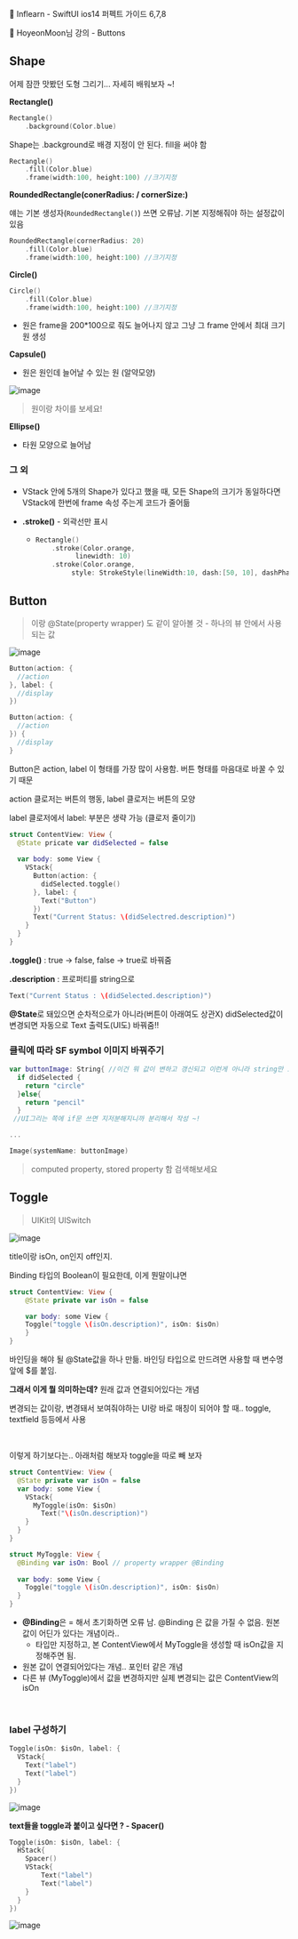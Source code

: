 📍 Inflearn - SwiftUI ios14 퍼펙트 가이드 6,7,8

📍 HoyeonMoon님 강의 - Buttons

## Shape

어제 잠깐 맛봤던 도형 그리기... 자세히 배워보자 ~!

**Rectangle()**

```swift
Rectangle()
	.background(Color.blue)
```

Shape는 .background로 배경 지정이 안 된다. fill을 써야 함

```swift
Rectangle()
	.fill(Color.blue)
	.frame(width:100, height:100) //크기지정
```

**RoundedRectangle(conerRadius: / cornerSize:)**

얘는 기본 생성자(`RoundedRectangle()`) 쓰면 오류남. 기본 지정해줘야 하는 설정값이 있음

```swift
RoundedRectangle(cornerRadius: 20)
	.fill(Color.blue)
	.frame(width:100, height:100) //크기지정
```

**Circle()**

```swift
Circle()
	.fill(Color.blue)
	.frame(width:100, height:100) //크기지정
```

* 원은 frame을 200*100으로 줘도 늘어나지 않고 그냥 그 frame 안에서 최대 크기 원 생성

**Capsule()**

* 원은 원인데 늘어날 수 있는 원 (알약모양)

![image](https://user-images.githubusercontent.com/28949235/98261931-5a124880-1fc8-11eb-9cea-bb8bd7293f57.png)

> 원이랑 차이를 보세요!

**Ellipse()**

* 타원 모양으로 늘어남



### 그 외

* VStack 안에 5개의 Shape가 있다고 했을 때, 모든 Shape의 크기가 동일하다면 VStack에 한번에 frame 속성 주는게 코드가 줄어듦

* **.stroke()** - 외곽선만 표시

  * ```swift
    Rectangle()
    	.stroke(Color.orange,
              linewidth: 10)
    	.stroke(Color.orange,
             style: StrokeStyle(lineWidth:10, dash:[50, 10], dashPhase: 5) //원하는 속성 선택해서 작성
    ```



## Button

> 이랑 @State(property wrapper) 도 같이 알아볼 것 - 하나의 뷰 안에서 사용되는 값

![image](https://user-images.githubusercontent.com/28949235/98319957-3d582e00-2025-11eb-9721-db135327ed39.png)

```swift
Button(action: {
  //action
}, label: {
  //display
}) 

Button(action: {
  //action
}) {
  //display
}
```

Button은 action, label 이 형태를 가장 많이 사용함. 버튼 형태를 마음대로 바꿀 수 있기 때문

action 클로저는 버튼의 행동, label 클로저는 버튼의 모양  

label 클로저에서 label: 부분은 생략 가능 (클로저 줄이기)  

```swift
struct ContentView: View {
  @State pricate var didSelected = false
  
  var body: some View {
    VStack{
      Button(action: {
        didSelected.toggle()
      }, label: {
        Text("Button")
      })
      Text("Current Status: \(didSelectred.description)")
    }
  }
}
```

**.toggle()** : true -> false, false -> true로 바꿔줌

**.description** : 프로퍼티를 string으로 

```swift
Text("Current Status : \(didSelected.description)")
```

**@State**로 돼있으면 순차적으로가 아니라(버튼이 아래여도 상관X) didSelected값이 변경되면 자동으로 Text 출력도(UI도) 바꿔줌‼️



### 클릭에 따라 SF symbol 이미지 바꿔주기

```swift
var buttonImage: String{ //이건 뭐 값이 변하고 갱신되고 이런게 아니라 string만 표현하는거라 @State 안 써도 됨
  if didSelected {
    return "circle"
  }else{
    return "pencil"
  }
 //UI그리는 쪽에 if문 쓰면 지저분해지니까 분리해서 작성 ~!

...

Image(systemName: buttonImage)
```

> computed property, stored property 함 검색해보세요



## Toggle

> UIKit의 UISwitch

![image](https://user-images.githubusercontent.com/28949235/98321500-95446400-2028-11eb-8291-d56e72613e6e.png)

title이랑 isOn, on인지 off인지.  

Binding 타입의 Boolean이 필요한데, 이게 뭔말이냐면  

```swift
struct ContentView: View {
	@State private var isOn = false

	var body: some View {
  	Toggle("toggle \(isOn.description)", isOn: $isOn)
	}
}
```

바인딩을 해야 될 @State값을 하나 만듦. 바인딩 타입으로 만드려면 사용할 때 변수명 앞에 $를 붙임.

**그래서 이게 뭘 의미하는데?** 원래 값과 연결되어있다는 개념

변경되는 값이랑, 변경돼서 보여줘야하는 UI랑 바로 매칭이 되어야 할 때.. toggle, textfield 등등에서 사용

<br>

이렇게 하기보다는.. 아래처럼 해보자 toggle을 따로 빼 보자

```swift
struct ContentView: View {
  @State private var isOn = false
  var body: some View {
    VStack{
      MyToggle(isOn: $isOn)
    	Text("\(isOn.description)")
    }
  }
}

struct MyToggle: View {
  @Binding var isOn: Bool // property wrapper @Binding
  
  var body: some View {
    Toggle("toggle \(isOn.description)", isOn: $isOn)
  }
}
```

* **@Binding**은 = 해서 초기화하면 오류 남. @Binding 은 값을 가질 수 없음. 원본 값이 어딘가 있다는 개념이라..
  * 타입만 지정하고, 본 ContentView에서 MyToggle을 생성할 때 isOn값을 지정해주면 됨.
* 원본 값이 연결되어있다는 개념.. 포인터 같은 개념
* 다른 뷰 (MyToggle)에서 값을 변경하지만 실제 변경되는 값은 ContentView의 isOn

<br>

### label 구성하기

```swift
Toggle(isOn: $isOn, label: {
  VStack{
    Text("label")
    Text("label")
  }
})
```

![image](https://user-images.githubusercontent.com/28949235/98324373-67165280-202f-11eb-88d3-b4c1eb469e24.png)



 **text들을 toggle과 붙이고 싶다면 ? - Spacer()**

```swift
Toggle(isOn: $isOn, label: {
  HStack{
    Spacer()
    VStack{
    	Text("label")
    	Text("label")
  	}
  }
})
```

![image](https://user-images.githubusercontent.com/28949235/98324431-92993d00-202f-11eb-8144-6b3931fcd08b.png)

 